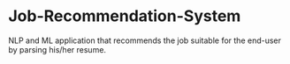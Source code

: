 # Job-Recommendation-System
NLP and ML application that recommends the job suitable for the end-user by parsing his/her resume.
